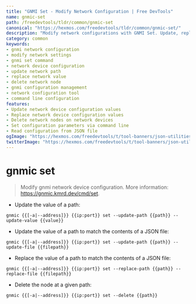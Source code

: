 ```yaml
---
title: "GNMI Set - Modify Network Configuration | Free DevTools"
name: gnmic-set
path: /freedevtools/tldr/common/gnmic-set
canonical: "https://hexmos.com/freedevtools/tldr/common/gnmic-set/"
description: "Modify network configurations with GNMI Set. Update, replace, and delete network device settings using this command-line tool. Free online tool, no registration required."
category: common
keywords:
- gnmi network configuration
- modify network settings
- gnmi set command
- network device configuration
- update network path
- replace network value
- delete network node
- gnmi configuration management
- network configuration tool
- command line configuration
features:
- Update network device configuration values
- Replace network device configuration values
- Delete network nodes on network devices
- Set configuration parameters via command line
- Read configuration from JSON file
ogImage: "https://hexmos.com/freedevtools/t/tool-banners/json-utilities-banner.png"
twitterImage: "https://hexmos.com/freedevtools/t/tool-banners/json-utilities-banner.png"
---
```


# gnmic set

> Modify gnmi network device configuration.
> More information: <https://gnmic.kmrd.dev/cmd/set>.

- Update the value of a path:

`gnmic {{[-a|--address]}} {{ip:port}} set --update-path {{path}} --update-value {{value}}`

- Update the value of a path to match the contents of a JSON file:

`gnmic {{[-a|--address]}} {{ip:port}} set --update-path {{path}} --update-file {{filepath}}`

- Replace the value of a path to match the contents of a JSON file:

`gnmic {{[-a|--address]}} {{ip:port}} set --replace-path {{path}} --replace-file {{filepath}}`

- Delete the node at a given path:

`gnmic {{[-a|--address]}} {{ip:port}} set --delete {{path}}`
